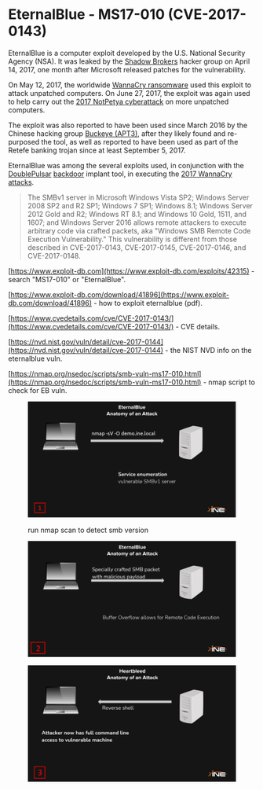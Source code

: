 # EternalBlue - MS17-010 (CVE-2017-0143)

EternalBlue is a computer exploit developed by the U.S. National Security Agency (NSA). It was leaked by the [Shadow Brokers](https://en.wikipedia.org/wiki/The\_Shadow\_Brokers) hacker group on April 14, 2017, one month after Microsoft released patches for the vulnerability.

On May 12, 2017, the worldwide [WannaCry ransomware](https://en.wikipedia.org/wiki/WannaCry\_ransomware) used this exploit to attack unpatched computers. On June 27, 2017, the exploit was again used to help carry out the [2017 NotPetya cyberattack](https://en.wikipedia.org/wiki/2017\_NotPetya\_cyberattack) on more unpatched computers.

The exploit was also reported to have been used since March 2016 by the Chinese hacking group [Buckeye (APT3)](https://en.wikipedia.org/wiki/Advanced\_persistent\_threat#APT\_groups), after they likely found and re-purposed the tool,  as well as reported to have been used as part of the Retefe banking trojan since at least September 5, 2017.

EternalBlue was among the several exploits used, in conjunction with the [DoublePulsar](https://en.wikipedia.org/wiki/DoublePulsar) [backdoor](https://en.wikipedia.org/wiki/Backdoor\_\(computing\)) implant tool, in executing the [2017 WannaCry attacks](https://en.wikipedia.org/wiki/WannaCry\_ransomware\_attack).



> The SMBv1 server in Microsoft Windows Vista SP2; Windows Server 2008 SP2 and R2 SP1; Windows 7 SP1; Windows 8.1; Windows Server 2012 Gold and R2; Windows RT 8.1; and Windows 10 Gold, 1511, and 1607; and Windows Server 2016 allows remote attackers to execute arbitrary code via crafted packets, aka "Windows SMB Remote Code Execution Vulnerability." This vulnerability is different from those described in CVE-2017-0143, CVE-2017-0145, CVE-2017-0146, and CVE-2017-0148.



[https://www.exploit-db.com](https://www.exploit-db.com/exploits/42315)  - search "MS17-010" or "EternalBlue".

[https://www.exploit-db.com/download/41896](https://www.exploit-db.com/download/41896)  - how to exploit eternalblue (pdf).

[https://www.cvedetails.com/cve/CVE-2017-0143/](https://www.cvedetails.com/cve/CVE-2017-0143/)  - CVE details.

[https://nvd.nist.gov/vuln/detail/cve-2017-0144](https://nvd.nist.gov/vuln/detail/cve-2017-0144)  - the NIST NVD info on the eternalblue vuln.

[https://nmap.org/nsedoc/scripts/smb-vuln-ms17-010.html](https://nmap.org/nsedoc/scripts/smb-vuln-ms17-010.html) - nmap script to check for EB vuln.



<figure><img src="../../../.gitbook/assets/image.png" alt=""><figcaption><p>run nmap scan to detect smb version</p></figcaption></figure>

<figure><img src="../../../.gitbook/assets/image (6) (1) (1).png" alt=""><figcaption></figcaption></figure>

<figure><img src="../../../.gitbook/assets/image (5) (1).png" alt=""><figcaption></figcaption></figure>



